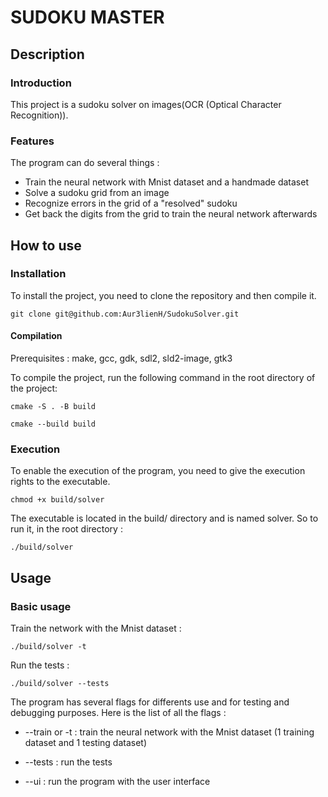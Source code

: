 # SUDOKU MASTER

## Description

### Introduction 

This project is a sudoku solver on images(OCR (Optical Character Recognition)).

### Features

The program can do several things : 

* Train the neural network with Mnist dataset and a handmade dataset
* Solve a sudoku grid from an image
* Recognize errors in the grid of a "resolved" sudoku
* Get back the digits from the grid to train the neural network afterwards

## How to use

### Installation

To install the project, you need to clone the repository and then compile it.

```git clone git@github.com:Aur3lienH/SudokuSolver.git ```

#### Compilation

Prerequisites : make, gcc, gdk, sdl2, sld2-image, gtk3

To compile the project, run the following command in the root directory of the project:

```cmake -S . -B build```

```cmake --build build```

### Execution

To enable the execution of the program, you need to give the execution rights to the executable. 

```chmod +x build/solver```

The executable is located in the build/ directory and is named solver. So to run it, in the root directory : 

```./build/solver```

## Usage

### Basic usage 

Train the network with the Mnist dataset :
    
```./build/solver -t```

Run the tests :

```./build/solver --tests```


The program has several flags for differents use and for testing and debugging purposes. Here is the list of all the flags : 

* --train or -t : train the neural network with the Mnist dataset (1 training dataset and 1 testing dataset)

* --tests : run the tests

* --ui : run the program with the user interface

